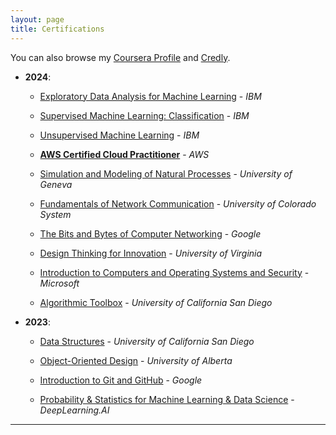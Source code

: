 ```yaml
---
layout: page
title: Certifications
---
```


You can also browse my <a href="https://www.coursera.org/user/5f793b45ed8a77078a08d1ed80536caa" target="_blank">Coursera Profile</a> and <a href="https://www.credly.com/users/rishi-agarwal.cb9e4d4b" target="_blank">Credly</a>.
<br />

- **2024**: 
  - [Exploratory Data Analysis for Machine Learning](https://coursera.org/verify/GC7EXU33LNUO) - *IBM*

  - [Supervised Machine Learning: Classification](https://coursera.org/verify/0ZVMM9D7N0JF) - *IBM*

  - [Unsupervised Machine Learning](https://coursera.org/verify/YKLXQJQLF88N) - *IBM*

  - **[AWS Certified Cloud Practitioner](https://lnkd.in/gG2H6zUQ)** - *AWS*
  
  - [Simulation and Modeling of Natural Processes](https://coursera.org/verify/88UJZMSG5BHG) - *University of Geneva*
  
  - [Fundamentals of Network Communication](https://coursera.org/verify/4358KMGCK4CH) - *University of Colorado System*
  
  - [The Bits and Bytes of Computer Networking](https://coursera.org/verify/PGZDJTGL927C) - *Google*
  
  - [Design Thinking for Innovation](https://coursera.org/verify/47LC7NCJMTJ3) - *University of Virginia*
  
  - [Introduction to Computers and Operating Systems and Security](https://coursera.org/verify/FZEKA3H78AFF) - *Microsoft*
  
  - [Algorithmic Toolbox](https://coursera.org/verify/LMWU68U4HM5P) - *University of California San Diego*

- **2023**: 
  
  - [Data Structures](https://coursera.org/verify/WHB4REUCLNZ5) - *University of California San Diego*
  
  - [Object-Oriented Design](https://coursera.org/verify/GWKKFW8QT3AC) - *University of Alberta*
  
  - [Introduction to Git and GitHub](https://coursera.org/verify/PXJRVFNL2P8Y) - *Google*
  
  - [Probability & Statistics for Machine Learning & Data Science](https://coursera.org/verify/TF8SM7EPCALC) - *DeepLearning.AI*

---

<!-- ## Grouped by Category

### AI/ML
- **[Supervised Machine Learning: Classification](https://coursera.org/verify/0ZVMM9D7N0JF)** - *IBM* (2024)
- **[Unsupervised Machine Learning](https://coursera.org/verify/YKLXQJQLF88N)** - *IBM* (2024)
- **[Exploratory Data Analysis for Machine Learning](https://coursera.org/verify/GC7EXU33LNUO)** - *IBM* (2024)
- **[Probability & Statistics for Machine Learning & Data Science](https://coursera.org/verify/TF8SM7EPCALC)** - *DeepLearning.AI* (2023)
- **[Algorithmic Toolbox](https://coursera.org/verify/LMWU68U4HM5P)** - *University of California San Diego* (2024)

### Networking
- **[The Bits and Bytes of Computer Networking](https://coursera.org/verify/PGZDJTGL927C)** - *Google* (2024)
- **[Fundamentals of Network Communication](https://coursera.org/verify/4358KMGCK4CH)** - *University of Colorado System* (2024)

### Software Development
- **[Introduction to Git and GitHub](https://coursera.org/verify/PXJRVFNL2P8Y)** - *Google* (2023)
- **[Object-Oriented Design](https://coursera.org/verify/GWKKFW8QT3AC)** - *University of Alberta* (2023)
- **[Data Structures](https://coursera.org/verify/WHB4REUCLNZ5)** - *University of California San Diego* (2023)

### Innovation
- **[Design Thinking for Innovation](https://coursera.org/verify/47LC7NCJMTJ3)** - *University of Virginia* (2024) -->
